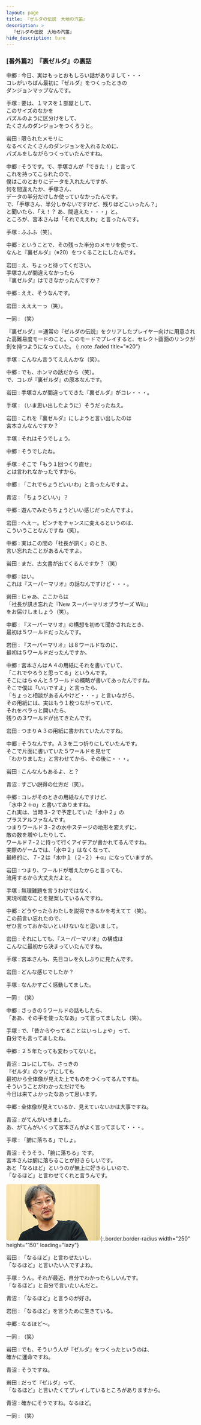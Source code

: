 ```yaml
---
layout: page
title: 『ゼルダの伝説　大地の汽笛』
description: >
  『ゼルダの伝説　大地の汽笛』
hide_description: ture
---
```


### [番外篇2]　『裏ゼルダ』の裏話

中郷
: 今日、実はもっとおもしろい話がありまして・・・<br>コレがいちばん最初に『ゼルダ』をつくったときの<br>ダンジョンマップなんです。

手塚
: 要は、１マスを１部屋として、<br>このサイズのなかを<br>パズルのように区分けをして、<br>たくさんのダンジョンをつくろうと。

岩田
: 限られたメモリに<br>なるべくたくさんのダンジョンを入れるために、<br>パズルをしながらつくっていたんですね。

中郷
: そうです。で、手塚さんが「できた！」と言って<br>これを持ってこられたので、<br>僕はこのとおりにデータを入れたんですが、<br>何を間違えたか、手塚さん、<br>データの半分だけしか使っていなかったんです。<br>で、「手塚さん、半分しかないですけど、残りはどこいったん？」<br>と聞いたら、「え！？ あ、間違えた・・・」と。<br>ところが、宮本さんは「それでええわ」と言ったんです。

手塚
: ふふふ（笑）。

中郷
: ということで、その残った半分のメモリを使って、<br>なんと『裏ゼルダ』（※20）をつくることにしたんです。

岩田
: え、ちょっと待ってください。<br>手塚さんが間違えなかったら<br>『裏ゼルダ』はできなかったんですか？

中郷
: ええ、そうなんです。

岩田
: えええーっ（笑）。

一同
: （笑）

『裏ゼルダ』＝通常の『ゼルダの伝説』をクリアしたプレイヤー向けに用意された高難易度モードのこと。このモードでプレイすると、セレクト画面のリンクが剣を持つようになっていた。
{:.note .faded title="※20"}

手塚
: こんなん言うてええんかな（笑）。

中郷
: でも、ホンマの話だから（笑）。<br>で、コレが『裏ゼルダ』の原本なんです。

岩田
: 手塚さんが間違ってできた『裏ゼルダ』がコレ・・・。

手塚
: （いま思い出したように）そうだったねえ。

岩田
: これを『裏ゼルダ』にしようと言い出したのは<br>宮本さんなんですか？

手塚
: それはそうでしょう。

中郷
: そうでしたね。

手塚
: そこで「もう１回つくり直せ」<br>とは言われなかったですから。

中郷
: 「これでちょうどいいわ」と言ったんですよ。

青沼
: 「ちょうどいい」？

中郷
: 遊んでみたらちょうどいい感じだったんですよ。

岩田
: へえー。ピンチをチャンスに変えるというのは、<br>こういうことなんですね（笑）。

中郷
: 実はこの間の「社長が訊く」のとき、<br>言い忘れたことがあるんですよ。

岩田
: まだ、古文書が出てくるんですか？（笑）

中郷
: はい。<br>これは『スーパーマリオ』の話なんですけど・・・。

岩田
: じゃあ、ここからは<br>「社長が訊き忘れた『New スーパーマリオブラザーズ Wii』」<br>をお届けしましょう（笑）。

中郷
: 『スーパーマリオ』の構想を初めて聞かされたとき、<br>最初は５ワールドだったんです。

岩田
: 『スーパーマリオ』は８ワールドなのに、<br>最初は５ワールドだったんですか。

中郷
: 宮本さんはＡ４の用紙にそれを書いていて、<br>「これでやろうと思ってる」というんです。<br>そこにはちゃんと５ワールドの概略が書いてあったんですね。<br>そこで僕は「いいですよ」と言ったら、<br>「ちょっと相談があるんやけど・・・」と言いながら、<br>その用紙には、実はもう１枚つながっていて、<br>それをペラっと開いたら、<br>残りの３ワールドが出てきたんです。

岩田
: つまりＡ３の用紙に書かれていたんですね。

中郷
: そうなんです。Ａ３を二つ折りにしていたんです。<br>そこで片面に書いていた５ワールドを見せて<br>「わかりました」と言わせてから、その後に・・・。

岩田
: こんなんもあるよ、と？

青沼
: すごい説得の仕方だ（笑）。

中郷
: コレがそのときの用紙なんですけど、<br>「水中２＋α」と書いてありますね。<br>これ実は、当時３-２で予定していた「水中２」の<br>プラスアルファなんです。<br>つまりワールド３-２の水中ステージの地形を変えずに、<br>敵の数を増やしたりして、<br>ワールド７-２に持って行くアイデアが書かれてるんですね。<br>実際のゲームでは、「水中２」はなくなって、<br>最終的に、７-２は「水中１（２-２）＋α」になっていますが。

岩田
: つまり、ワールドが増えたからと言っても、<br>流用するから大丈夫だよと。

手塚
: 無理難題を言うわけではなく、<br>実現可能なことを提案しているんですね。

中郷
: どうやったらわたしを説得できるかを考えてて（笑）。<br>この前言い忘れたので、<br>ぜひ言っておかないといけないなと思いまして。

岩田
: それにしても、『スーパーマリオ』の構成は<br>こんなに最初から決まっていたんですね。

手塚
: 宮本さんも、先日コレを久しぶりに見たんです。

岩田
: どんな感じでしたか？

手塚
: なんかすごく感動してました。

一同
: （笑）

中郷
: さっきの５ワールドの話もしたら、<br>「ああ、その手を使ったなあ」って言ってましたし（笑）。

手塚
: で、「昔からやってることはいっしょや」って、<br>自分でも言ってましたね。

中郷
: ２５年たっても変わってないと。

青沼
: コレにしても、さっきの<br>『ゼルダ』のマップにしても<br>最初から全体像が見えた上でものをつくってるんですね。<br>そういうことがわかっただけでも<br>今日は来てよかったなあって思います。

中郷
: 全体像が見えているか、見えていないかは大事ですね。

青沼
: がてんがいきました。<br>あ、がてんがいくって宮本さんがよく言ってまして・・・。

手塚
: 「腑に落ちる」でしょ。

青沼
: そうそう、「腑に落ちる」です。<br>宮本さんは腑に落ちることが好きらしいです。<br>あと「なるほど」というのが無上に好きらしいので、<br>「なるほど」と言わせてくれと言うんです。

![](/interviews/jp/nds/bkij/vol2/img/photo13.jpg){:.border.border-radius width="250" height="150" loading="lazy"}

岩田
: 「なるほど」と言わせたいし、<br>「なるほど」と言いたい人ですよね。

手塚
: うん。それが最近、自分でわかったらしいんです。<br>「なるほど」と自分で言いたいんだと。

青沼
: 「なるほど」と言うのが好き。

岩田
: 「なるほど」を言うために生きている。

中郷
: なるほど〜。

一同
: （笑）

岩田
: でも、そういう人が『ゼルダ』をつくったというのは、<br>確かに運命ですね。

青沼
: そうですね。

岩田
: だって『ゼルダ』って、<br>「なるほど」と言いたくてプレイしているところがありますから。

青沼
: 確かにそうですね。なるほど。

一同
: （笑）

